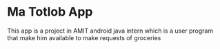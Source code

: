 # Ma Totlob App
This app is a project in AMIT android java intern which is a user program that make him available to make requests of groceries
